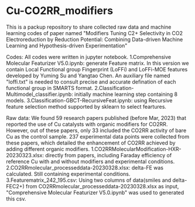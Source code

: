 # Cu-CO2RR_modifiers
This is a packup repository to share collected raw data and machine learning codes of paper named 
"Modifiers Tuning C2+ Selectivity in CO2 Electroreduction by Reduction Potential: Combining Data-driven Machine Learning and Hypothesis-driven Experimentation"

Codes:
All codes were written in jupyter notebook.
1.Comprehensive Molecular Featurizer V5.0.ipynb: generate Feature matrix. In this version we contain Local Functional group Fingerprint (LoFFi) and LoFFi-MOE features developed by Yuming Su and Yangtao Chen. An auxiliary file named "loffi.txt" is needed to consult precise and accurate defination of each functional group in SMARTS format.
2.Classification-Multimodel_classifier.ipynb: initially machine learning step containing 8 models.
3.Classification-GBCT-RecursiveFeat.ipynb: using Recursive feature selection method supported by sklearn to select feartures.

Raw data:
We found 59 research papers published (before Mar, 2023) that reported the use of Cu catalysts with organic modifiers for CO2RR. However, out of these papers, only 33 included the CO2RR activity of bare Cu as the control sample. 237 experimental data points were collected from these papers, which detailed the enhancement of CO2RR achieved by adding different organic modifiers.
1.CO2RRMolecularModification-HXR-20230323.xlsx: directly from papers, including Faraday efficiency of reference Cu with and without modifiers and experimental conditions.
2.CO2RRmolecular_processeddata-20230328.xlsx: delta-FE was calculated. Still containing experimental conditions.
3.Featurematrix_242_195.csv: Using two columns of data(smiles and delta-FEC2+) from CO2RRmolecular_processeddata-20230328.xlsx as input, "Comprehensive Molecular Featurizer V5.0.ipynb" was used to generated this csv.
